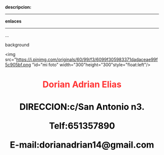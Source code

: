 **descripcion:**
****************  

**enlaces**
***********  
 
 ...

</head>

background

<body>
<div id="principal">

<img src="https://i.pinimg.com/originals/60/99/f3/6099f305983371dadaceae99f5c905bf.png "id="mi foto" width="300"height="300"style="float:left"/>
<h1 align="center"><font color="FF3333">Dorian Adrian Elias</font><h1>
<p align="center"><font color="black "><b>DIRECCION:</b>c/San Antonio n3.</font></p>
<p align="center"><font color="black "><b>Telf:</b>651357890 <font></p>
<p align="center"><font color="black "><b>E-mail:</b>dorianadrian14@gmail.com <font></p>

<body style="background-image:url('http://4everstatic.com/obrazki/rysunkowe/digitalne/niebieskie-tlo,-kropki,-linie-184909.jpg')"






</body>











</html>

